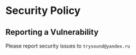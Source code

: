 # Security Policy

## Reporting a Vulnerability

Please report security issues to `trysound@yandex.ru`
